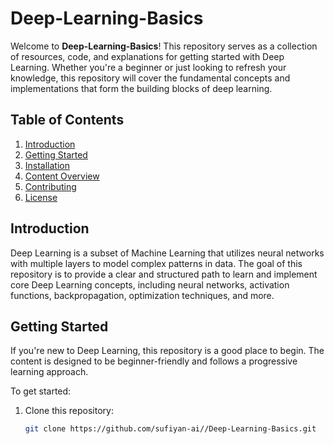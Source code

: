# Deep-Learning-Basics

Welcome to **Deep-Learning-Basics**! This repository serves as a collection of resources, code, and explanations for getting started with Deep Learning. Whether you're a beginner or just looking to refresh your knowledge, this repository will cover the fundamental concepts and implementations that form the building blocks of deep learning.

## Table of Contents

1. [Introduction](#introduction)
2. [Getting Started](#getting-started)
3. [Installation](#installation)
4. [Content Overview](#content-overview)
5. [Contributing](#contributing)
6. [License](#license)

## Introduction

Deep Learning is a subset of Machine Learning that utilizes neural networks with multiple layers to model complex patterns in data. The goal of this repository is to provide a clear and structured path to learn and implement core Deep Learning concepts, including neural networks, activation functions, backpropagation, optimization techniques, and more.

## Getting Started

If you're new to Deep Learning, this repository is a good place to begin. The content is designed to be beginner-friendly and follows a progressive learning approach. 

To get started:
1. Clone this repository:
   ```bash
   git clone https://github.com/sufiyan-ai//Deep-Learning-Basics.git
